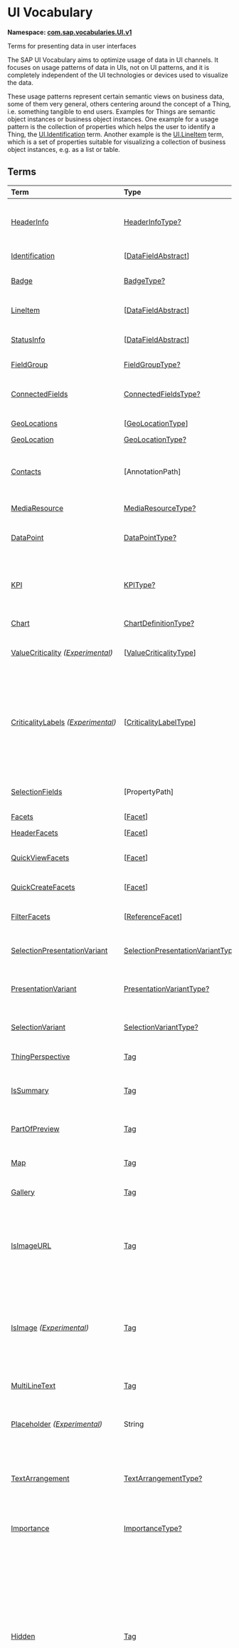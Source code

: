 # UI Vocabulary
**Namespace: [com.sap.vocabularies.UI.v1](UI.xml)**

Terms for presenting data in user interfaces

The SAP UI Vocabulary aims to optimize usage of data in UI channels.
It focuses on usage patterns of data in UIs, not on UI patterns, and it is completely independent of the
UI technologies or devices used to visualize the data.

These usage patterns represent certain semantic views on business data, some of them very general,
others centering around the concept of a Thing, i.e. something tangible to end users.
Examples for Things are semantic object instances or business object instances.
One example for a usage pattern is the collection of properties which helps the user to identify a Thing,
the [UI.Identification](#Identification) term.
Another example is the [UI.LineItem](#LineItem) term, which is a set of properties suitable for visualizing
a collection of business object instances, e.g. as a list or table.


## Terms

Term|Type|Description
:---|:---|:----------
[HeaderInfo](UI.xml#L58)|[HeaderInfoType?](#HeaderInfoType)|<a name="HeaderInfo"></a>Information for the header area of an entity representation. HeaderInfo is mandatory for main entity types of the model
[Identification](UI.xml#L105)|\[[DataFieldAbstract](#DataFieldAbstract)\]|<a name="Identification"></a>Collection of fields identifying the object
[Badge](UI.xml#L109)|[BadgeType?](#BadgeType)|<a name="Badge"></a>Information usually displayed in the form of a business card
[LineItem](UI.xml#L136)|\[[DataFieldAbstract](#DataFieldAbstract)\]|<a name="LineItem"></a>Collection of data fields for representation in a table or list
[StatusInfo](UI.xml#L141)|\[[DataFieldAbstract](#DataFieldAbstract)\]|<a name="StatusInfo"></a>Collection of data fields describing the status of an entity
[FieldGroup](UI.xml#L146)|[FieldGroupType?](#FieldGroupType)|<a name="FieldGroup"></a>Group of fields with an optional label
[ConnectedFields](UI.xml#L160)|[ConnectedFieldsType?](#ConnectedFieldsType)|<a name="ConnectedFields"></a>Group of semantically connected fields with a representation template and an optional label ([Example](UI.xml#L162))
[GeoLocations](UI.xml#L225)|\[[GeoLocationType](#GeoLocationType)\]|<a name="GeoLocations"></a>Collection of geographic locations
[GeoLocation](UI.xml#L229)|[GeoLocationType?](#GeoLocationType)|<a name="GeoLocation"></a>Geographic location
[Contacts](UI.xml#L249)|\[AnnotationPath\]|<a name="Contacts"></a>Collection of contacts<p>Each collection item MUST reference an annotation of a Communication.Contact</p>
[MediaResource](UI.xml#L260)|[MediaResourceType?](#MediaResourceType)|<a name="MediaResource"></a>Properties that describe a media resource
[DataPoint](UI.xml#L314)|[DataPointType?](#DataPointType)|<a name="DataPoint"></a>Visualization of a single point of data, typically a number; may also be textual, e.g. a status value
[KPI](UI.xml#L622)|[KPIType?](#KPIType)|<a name="KPI"></a>A Key Performance Indicator (KPI) bundles a SelectionVariant and a DataPoint, and provides details for progressive disclosure
[Chart](UI.xml#L668)|[ChartDefinitionType?](#ChartDefinitionType)|<a name="Chart"></a>Visualization of multiple data points
[ValueCriticality](UI.xml#L862) *([Experimental](Common.md#Experimental))*|\[[ValueCriticalityType](#ValueCriticalityType)\]|<a name="ValueCriticality"></a>Assign criticalities to primitive values. This information can be used for semantic coloring.
[CriticalityLabels](UI.xml#L875) *([Experimental](Common.md#Experimental))*|\[[CriticalityLabelType](#CriticalityLabelType)\]|<a name="CriticalityLabels"></a>Assign labels to criticalities. This information can be used for semantic coloring. When applied to a property, a label for a criticality must be provided, if more than one value of the annotated property has been assigned to the same criticality. There must be no more than one label per criticality.
[SelectionFields](UI.xml#L896)|\[PropertyPath\]|<a name="SelectionFields"></a>Properties that might be relevant for filtering a collection of entities of this type
[Facets](UI.xml#L904)|\[[Facet](#Facet)\]|<a name="Facets"></a>Collection of facets
[HeaderFacets](UI.xml#L908)|\[[Facet](#Facet)\]|<a name="HeaderFacets"></a>Facets for additional object header information
[QuickViewFacets](UI.xml#L912)|\[[Facet](#Facet)\]|<a name="QuickViewFacets"></a>Facets that may be used for a quick overview of the object
[QuickCreateFacets](UI.xml#L916)|\[[Facet](#Facet)\]|<a name="QuickCreateFacets"></a>Facets that may be used for a (quick) create of the object
[FilterFacets](UI.xml#L920)|\[[ReferenceFacet](#ReferenceFacet)\]|<a name="FilterFacets"></a>Facets that reference UI.FieldGroup annotations to group filterable fields
[SelectionPresentationVariant](UI.xml#L981)|[SelectionPresentationVariantType?](#SelectionPresentationVariantType)|<a name="SelectionPresentationVariant"></a>A SelectionPresentationVariant bundles a Selection Variant and a Presentation Variant
[PresentationVariant](UI.xml#L1005)|[PresentationVariantType?](#PresentationVariantType)|<a name="PresentationVariant"></a>Defines how the result of a queried collection of entities is shaped and how this result is displayed
[SelectionVariant](UI.xml#L1084)|[SelectionVariantType?](#SelectionVariantType)|<a name="SelectionVariant"></a>A SelectionVariant denotes a combination of parameters and filters to query the annotated entity set
[ThingPerspective](UI.xml#L1216)|[Tag](https://github.com/oasis-tcs/odata-vocabularies/blob/master/vocabularies/Org.OData.Core.V1.md#Tag)|<a name="ThingPerspective"></a>The annotated term is a Thing Perspective
[IsSummary](UI.xml#L1219)|[Tag](https://github.com/oasis-tcs/odata-vocabularies/blob/master/vocabularies/Org.OData.Core.V1.md#Tag)|<a name="IsSummary"></a>This Facet and all included Facets are the summary of the thing. At most one Facet of a thing can be tagged with this term
[PartOfPreview](UI.xml#L1223)|[Tag](https://github.com/oasis-tcs/odata-vocabularies/blob/master/vocabularies/Org.OData.Core.V1.md#Tag)|<a name="PartOfPreview"></a>This Facet and all included Facets are part of the Thing preview
[Map](UI.xml#L1227)|[Tag](https://github.com/oasis-tcs/odata-vocabularies/blob/master/vocabularies/Org.OData.Core.V1.md#Tag)|<a name="Map"></a>Target MUST reference a UI.GeoLocation, Communication.Address or a collection of these
[Gallery](UI.xml#L1231)|[Tag](https://github.com/oasis-tcs/odata-vocabularies/blob/master/vocabularies/Org.OData.Core.V1.md#Tag)|<a name="Gallery"></a>Target MUST reference a UI.MediaResource
[IsImageURL](UI.xml#L1236)|[Tag](https://github.com/oasis-tcs/odata-vocabularies/blob/master/vocabularies/Org.OData.Core.V1.md#Tag)|<a name="IsImageURL"></a>Properties and terms annotated with this term MUST contain a valid URL referencing an resource with a MIME type image<p>Can be annotated with:<ul><li>[IsNaturalPerson](Common.md#IsNaturalPerson)</li></ul></p>
[IsImage](UI.xml#L1246) *([Experimental](Common.md#Experimental))*|[Tag](https://github.com/oasis-tcs/odata-vocabularies/blob/master/vocabularies/Org.OData.Core.V1.md#Tag)|<a name="IsImage"></a>Properties annotated with this term MUST be a stream property annotated with a MIME type image<p>Can be annotated with:<ul><li>[IsNaturalPerson](Common.md#IsNaturalPerson)</li></ul></p>
[MultiLineText](UI.xml#L1257)|[Tag](https://github.com/oasis-tcs/odata-vocabularies/blob/master/vocabularies/Org.OData.Core.V1.md#Tag)|<a name="MultiLineText"></a>Properties annotated with this annotation should be rendered as multi-line text (e.g. text area)
[Placeholder](UI.xml#L1262) *([Experimental](Common.md#Experimental))*|String|<a name="Placeholder"></a>A short, human-readable text that gives a hint or an example to help the user with data entry
[TextArrangement](UI.xml#L1268)|[TextArrangementType?](#TextArrangementType)|<a name="TextArrangement"></a>Describes the arrangement of a code or ID value and its text<p>If used for a single property the Common.Text annotation is annotated</p>
[Importance](UI.xml#L1295)|[ImportanceType?](#ImportanceType)|<a name="Importance"></a>Expresses the importance of e.g. a DataField or an annotation
[Hidden](UI.xml#L1310)|[Tag](https://github.com/oasis-tcs/odata-vocabularies/blob/master/vocabularies/Org.OData.Core.V1.md#Tag)|<a name="Hidden"></a>Properties or facets (see UI.Facet) annotated with this term will not be rendered if the annotation evaluates to true.<p>Hidden properties usually carry technical information that is used for application control and is of no direct interest to end users. The annotation value may be an expression to dynamically hide or render the annotated feature. If a navigation property is annotated with `Hidden` true, all subsequent parts are hidden - independent of their own potential `Hidden` annotations.</p>
[CreateHidden](UI.xml#L1318)|[Tag](https://github.com/oasis-tcs/odata-vocabularies/blob/master/vocabularies/Org.OData.Core.V1.md#Tag)|<a name="CreateHidden"></a>EntitySets annotated with this term can control the visibility of the Create operation dynamically<p>The annotation value should be a path to another property from a related entity.</p>
[UpdateHidden](UI.xml#L1323)|[Tag](https://github.com/oasis-tcs/odata-vocabularies/blob/master/vocabularies/Org.OData.Core.V1.md#Tag)|<a name="UpdateHidden"></a>EntitySets annotated with this term can control the visibility of the Edit/Save operation dynamically<p>The annotation value should be a path to another property from the same or a related entity.</p>
[DeleteHidden](UI.xml#L1328)|[Tag](https://github.com/oasis-tcs/odata-vocabularies/blob/master/vocabularies/Org.OData.Core.V1.md#Tag)|<a name="DeleteHidden"></a>EntitySets annotated with this term can control the visibility of the Delete operation dynamically<p>The annotation value should be a path to another property from the same or a related entity.</p>
[HiddenFilter](UI.xml#L1333)|[Tag](https://github.com/oasis-tcs/odata-vocabularies/blob/master/vocabularies/Org.OData.Core.V1.md#Tag)|<a name="HiddenFilter"></a>Properties annotated with this term will not be rendered as filter criteria if the annotation evaluates to true.<p>Properties annotated with `HiddenFilter` are intended as parts of a `$filter` expression that cannot be directly influenced by end users. The properties will be rendered in all other places, e.g. table columns or form fields. This is in contrast to properties annotated with [Hidden](#Hidden) that are not rendered at all. If a navigation property is annotated with `HiddenFilter` true, all subsequent parts are hidden in filter - independent of their own potential `HiddenFilter` annotations.</p>
[DataFieldDefault](UI.xml#L1342)|[DataFieldAbstract?](#DataFieldAbstract)|<a name="DataFieldDefault"></a>Default representation of a property as a datafield, e.g. when the property is added as a table column or form field via personalization<p>Only concrete subtypes of [DataFieldAbstract](#DataFieldAbstract) can be used for a DataFieldDefault. For type [DataField](#DataField) and its subtypes the annotation target SHOULD be the same property that is referenced via a path expression in the `Value` of the datafield.</p>
[Criticality](UI.xml#L1514)|[CriticalityType?](#CriticalityType)|<a name="Criticality"></a>Service-calculated criticality, alternative to UI.CriticalityCalculation
[CriticalityCalculation](UI.xml#L1518)|[CriticalityCalculationType?](#CriticalityCalculationType)|<a name="CriticalityCalculation"></a>Parameters for client-calculated criticality, alternative to UI.Criticality
[Emphasized](UI.xml#L1522) *([Experimental](Common.md#Experimental))*|[Tag](https://github.com/oasis-tcs/odata-vocabularies/blob/master/vocabularies/Org.OData.Core.V1.md#Tag)|<a name="Emphasized"></a>Highlight something that is of special interest<p>The usage of a property or operation should be highlighted as it's of special interest for the end user</p>
[OrderBy](UI.xml#L1528) *([Experimental](Common.md#Experimental))*|PropertyPath?|<a name="OrderBy"></a>Sort by the referenced property instead of by the annotated property<p>Example: annotated property `SizeCode` has string values XS, S, M, L, XL, referenced property SizeOrder has numeric values -2, -1, 0, 1, 2. Numeric ordering by SizeOrder will be more understandable than lexicographic ordering by SizeCode.</p>
[ParameterDefaultValue](UI.xml#L1534) *([Experimental](Common.md#Experimental))*|PrimitiveType?|<a name="ParameterDefaultValue"></a>Define default values for action parameters<p>For unbound actions the default value can either be a constant expression, or a dynamic expression using absolute paths, e.g. singletons or function import results. Whereas for bound actions the bound entity and its properties and associated properties can be used as default values</p>
[RecommendationState](UI.xml#L1541)|[RecommendationStateType?](#RecommendationStateType)|<a name="RecommendationState"></a>Indicates whether a field contains or has a recommended value<p>Intelligent systems can help users by recommending input the user may "prefer".</p>
[RecommendationList](UI.xml#L1571)|[RecommendationListType?](#RecommendationListType)|<a name="RecommendationList"></a>Specifies how to get a list of recommended values for a property or parameter<p>Intelligent systems can help users by recommending input the user may "prefer".</p>
[ExcludeFromNavigationContext](UI.xml#L1603)|[Tag](https://github.com/oasis-tcs/odata-vocabularies/blob/master/vocabularies/Org.OData.Core.V1.md#Tag)|<a name="ExcludeFromNavigationContext"></a>The contents of this property must not be propagated to the app-to-app navigation context
[DisplayTimeZone](UI.xml#L1607)|String|<a name="DisplayTimeZone"></a>The point in time represented by the annotated property shall be presented in the context of the given time zone<p>The value list for time zones is not prescribed by this vocabulary. The `Edm.DateTime` in the annotated property SHOULD contain a [timezoneOffset](https://www.w3.org/TR/2012/REC-xmlschema11-2-20120405/#vp-dt-timezone) that corresponds to the time zone. In the absence of this annotation, points in time are typically presented in the current user's time zone.</p>

## <a name="HeaderInfoType"></a>[HeaderInfoType](UI.xml#L62)


Property|Type|Description
:-------|:---|:----------
[TypeName](UI.xml#L63)|String|Name of the main entity type
[TypeNamePlural](UI.xml#L67)|String|Plural form of the name of the main entity type
[Title](UI.xml#L71)|[DataFieldAbstract?](#DataFieldAbstract)|Title, e.g. for overview pages<p>This can be a [DataField](#DataField) and any of its children, or a [DataFieldForAnnotation](#DataFieldForAnnotation) targeting [ConnectedFields](#ConnectedFields).</p>
[Description](UI.xml#L81)|[DataFieldAbstract?](#DataFieldAbstract)|Description, e.g. for overview pages<p>This can be a [DataField](#DataField) and any of its children, or a [DataFieldForAnnotation](#DataFieldForAnnotation) targeting [ConnectedFields](#ConnectedFields).</p>
[ImageUrl](UI.xml#L91)|URL?|Image URL for an instance of the entity type. If the property ImageUrl has a valid value, it can be used for the visualization of the instance. If it is not available or not valid the property TypeImageUrl can be used instead.
[TypeImageUrl](UI.xml#L95)|URL?|Image URL for the entity type
[Initials](UI.xml#L99) *([Experimental](Common.md#Experimental))*|String?|Latin letters to be used in case no ImageUrl or TypeImageUrl is present

## <a name="BadgeType"></a>[BadgeType](UI.xml#L113)


Property|Type|Description
:-------|:---|:----------
[HeadLine](UI.xml#L114)|[DataField](#DataField)|Headline
[Title](UI.xml#L117)|[DataField](#DataField)|Title
[ImageUrl](UI.xml#L120)|URL?|Image URL for an instance of the entity type. If the property ImageUrl has a valid value, it can be used for the visualization of the instance. If it is not available or not valid the property TypeImageUrl can be used instead.
[TypeImageUrl](UI.xml#L124)|URL?|Image URL for the entity type
[MainInfo](UI.xml#L128)|[DataField?](#DataField)|Main information on the business card
[SecondaryInfo](UI.xml#L131)|[DataField?](#DataField)|Additional information on the business card

## <a name="FieldGroupType"></a>[FieldGroupType](UI.xml#L150)


Property|Type|Description
:-------|:---|:----------
[Label](UI.xml#L151)|String?|Label for the field group
[Data](UI.xml#L155)|\[[DataFieldAbstract](#DataFieldAbstract)\]|Collection of data fields

## <a name="ConnectedFieldsType"></a>[ConnectedFieldsType](UI.xml#L187)
Group of semantically connected fields with a representation template and an optional label

Property|Type|Description
:-------|:---|:----------
[Label](UI.xml#L189)|String?|Label for the connected fields
[Template](UI.xml#L193)|String|Template for representing the connected fields<p>Template variables are identifiers enclosed in curly braces, e.g. `{MaterialName} - {MaterialClassName}`. The `Data` collection assigns values to the template variables.</p>
[Data](UI.xml#L198)|[Dictionary](https://github.com/oasis-tcs/odata-vocabularies/blob/master/vocabularies/Org.OData.Core.V1.md#Dictionary)|Dictionary of template variables<p>Each template variable used in `Template` must be assigned a value here. The value must be of type [DataFieldAbstract](#DataFieldAbstract)</p>

## <a name="GeoLocationType"></a>[GeoLocationType](UI.xml#L233)
Properties that define a geographic location

Property|Type|Description
:-------|:---|:----------
[Latitude](UI.xml#L235)|Double?|Geographic latitude
[Longitude](UI.xml#L238)|Double?|Geographic longitude
[Location](UI.xml#L241)|GeographyPoint?|A point in a round-earth coordinate system
[Address](UI.xml#L244)|[AddressType?](Communication.md#AddressType)|vCard-style address

## <a name="MediaResourceType"></a>[MediaResourceType](UI.xml#L264)


Property|Type|Description
:-------|:---|:----------
[Url](UI.xml#L265)|URL|URL of media resource
[ContentType](UI.xml#L269)|MediaType?|Content type, such as application/pdf, video/x-flv, image/jpeg
[ByteSize](UI.xml#L273)|Int64?|Resource size in bytes
[ChangedAt](UI.xml#L276)|DateTimeOffset?|Date of last change
[Thumbnail](UI.xml#L279)|[ImageType?](#ImageType)|Thumbnail image
[Title](UI.xml#L282)|[DataField](#DataField)|Resource title
[Description](UI.xml#L285)|[DataField?](#DataField)|Resource description

## <a name="ImageType"></a>[ImageType](UI.xml#L289)


Property|Type|Description
:-------|:---|:----------
[Url](UI.xml#L290)|URL|URL of image
[Width](UI.xml#L294)|String?|Width of image
[Height](UI.xml#L297)|String?|Height of image

## <a name="DataPointType"></a>[DataPointType](UI.xml#L318)


Property|Type|Description
:-------|:---|:----------
[Title](UI.xml#L319)|String?|Title of the data point
[Description](UI.xml#L323)|String?|Short description
[LongDescription](UI.xml#L327)|String?|Full description
[Value](UI.xml#L331)|PrimitiveType|Numeric value<p>The value is typically provided via a `Path` construct. The path MUST lead to a direct property of the same entity type or a property of a complex property (recursively) of that entity type, navigation segments are not allowed.<br/>It could be annotated with either `UoM.ISOCurrency` or `UoM.Unit`. Percentage values are annotated with `UoM.Unit = '%'`. A renderer should take an optional `Common.Text` annotation into consideration.</p>
[TargetValue](UI.xml#L343)|PrimitiveType?|Target value
[ForecastValue](UI.xml#L346)|PrimitiveType?|Forecast value
[MinimumValue](UI.xml#L349)|Decimal?|Minimum value (for output rendering)
[MaximumValue](UI.xml#L352)|Decimal?|Maximum value (for output rendering)
[ValueFormat](UI.xml#L355)|[NumberFormat?](#NumberFormat)|Number format
[Visualization](UI.xml#L358)|[VisualizationType?](#VisualizationType)|Preferred visualization
[SampleSize](UI.xml#L361)|PrimitiveType?|Sample size used for the determination of the data point; should contain just integer value as Edm.Byte, Edm.SByte, Edm.Intxx, and Edm.Decimal with scale 0.
[ReferencePeriod](UI.xml#L368)|[ReferencePeriod?](#ReferencePeriod)|Reference period
[Criticality](UI.xml#L371)|[CriticalityType?](#CriticalityType)|Service-calculated criticality, alternative to CriticalityCalculation
[CriticalityLabels](UI.xml#L374)|AnnotationPath?|Custom labels for the criticality legend. Annotation path MUST end in UI.CriticalityLabels
[CriticalityRepresentation](UI.xml#L382) *([Experimental](Common.md#Experimental))*|[CriticalityRepresentationType?](#CriticalityRepresentationType)|Decides if criticality is visualized in addition by means of an icon
[CriticalityCalculation](UI.xml#L386)|[CriticalityCalculationType?](#CriticalityCalculationType)|Parameters for client-calculated criticality, alternative to Criticality
[Trend](UI.xml#L389)|[TrendType?](#TrendType)|Service-calculated trend, alternative to TrendCalculation
[TrendCalculation](UI.xml#L392)|[TrendCalculationType?](#TrendCalculationType)|Parameters for client-calculated trend, alternative to Trend
[Responsible](UI.xml#L395)|[ContactType?](Communication.md#ContactType)|Contact person

## <a name="NumberFormat"></a>[NumberFormat](UI.xml#L400)
Describes how to visualise a number

Property|Type|Description
:-------|:---|:----------
[ScaleFactor](UI.xml#L402)|Decimal?|Display value in *ScaleFactor* units, e.g. 1000 for k (kilo), 1e6 for M (Mega)
[NumberOfFractionalDigits](UI.xml#L405)|Byte?|Number of fractional digits of the scaled value to be visualized

## <a name="VisualizationType"></a>[VisualizationType](UI.xml#L410)


Member|Value|Description
:-----|----:|:----------
[Number](UI.xml#L411)|0|Visualize as a number
[BulletChart](UI.xml#L414)|1|Visualize as bullet chart - requires TargetValue
[Progress](UI.xml#L417)|2|Visualize as progress indicator - requires TargetValue
[Rating](UI.xml#L420)|3|Visualize as partially or completely filled stars/hearts/... - requires TargetValue
[Donut](UI.xml#L423)|4|Visualize as donut, optionally with missing segment - requires TargetValue
[DeltaBulletChart](UI.xml#L426)|5|Visualize as delta bullet chart - requires TargetValue

## <a name="ReferencePeriod"></a>[ReferencePeriod](UI.xml#L431)
Reference period

Property|Type|Description
:-------|:---|:----------
[Description](UI.xml#L433)|String?|Short description of the reference period
[Start](UI.xml#L437)|DateTimeOffset?|Start of the reference period
[End](UI.xml#L440)|DateTimeOffset?|End of the reference period

## <a name="CriticalityType"></a>[CriticalityType](UI.xml#L445)
Criticality of a value or status, represented e.g. via semantic colors (https://experience.sap.com/fiori-design-web/foundation/colors/#semantic-colors)

Member|Value|Description
:-----|----:|:----------
[VeryNegative](UI.xml#L447) *([Experimental](Common.md#Experimental))*|-1|Very negative / dark-red status - risk - out of stock - late
[Neutral](UI.xml#L451)|0|Neutral / grey status - inactive - open - in progress
[Negative](UI.xml#L454)|1|Negative / red status - attention - overload - alert
[Critical](UI.xml#L457)|2|Critical / orange status - warning
[Positive](UI.xml#L460)|3|Positive / green status - completed - available - on track - acceptable
[VeryPositive](UI.xml#L463) *([Experimental](Common.md#Experimental))*|4|Very positive - above max stock - excess
[Information](UI.xml#L467) *([Experimental](Common.md#Experimental))*|5|Information - noticable - informative

## <a name="CriticalityCalculationType"></a>[CriticalityCalculationType](UI.xml#L473): [CriticalityThresholdsType](#CriticalityThresholdsType)
Describes how to calculate the criticality of a value depending on the improvement direction


The calculation is done by comparing a value to the threshold values relevant for the specified improvement direction.

The value to be compared is
  - Value - if ReferenceValue is not specified
  - Value sub ReferenceValue – if ReferenceValue is specified and IsRelativeDifference is not specified or specified as false
  - (Value sub ReferenceValue) divBy ReferenceValue – if ReferenceValue is specified and IsRelativeDifference is specified as true

For improvement direction `Target`, the criticality is calculated using both low and high threshold values. It will be
  - Positive if the value is greater than or equal to AcceptanceRangeLowValue and lower than or equal to AcceptanceRangeHighValue
  - Neutral if the value is greater than or equal to ToleranceRangeLowValue and lower than AcceptanceRangeLowValue OR greater than AcceptanceRangeHighValue and lower than or equal to ToleranceRangeHighValue
  - Critical if the value is greater than or equal to DeviationRangeLowValue and lower than ToleranceRangeLowValue OR greater than ToleranceRangeHighValue  and lower than or equal to DeviationRangeHighValue
  - Negative if the value is lower than DeviationRangeLowValue or greater than DeviationRangeHighValue

For improvement direction `Minimize`, the criticality is calculated using the high threshold values. It is
  - Positive if the value is lower than or equal to AcceptanceRangeHighValue
  - Neutral if the value is  greater than AcceptanceRangeHighValue and lower than or equal to ToleranceRangeHighValue
  - Critical if the value is greater than ToleranceRangeHighValue and lower than or equal to DeviationRangeHighValue
  - Negative if the value is greater than DeviationRangeHighValue

For improvement direction `Maximize`, the criticality is calculated using the low threshold values. It is
  - Positive if the value is greater than or equal to AcceptanceRangeLowValue
  - Neutral if the value is less than AcceptanceRangeLowValue and greater than or equal to ToleranceRangeLowValue
  - Critical if the value is lower than ToleranceRangeLowValue and greater than or equal to DeviationRangeLowValue
  - Negative if the value is lower than DeviationRangeLowValue

Thresholds are optional. For unassigned values, defaults are determined in this order:
  - For DeviationRange, an omitted LowValue translates into the smallest possible number (-INF), an omitted HighValue translates into the largest possible number (+INF)
  - For ToleranceRange, an omitted LowValue will be initialized with DeviationRangeLowValue, an omitted HighValue will be initialized with DeviationRangeHighValue
  - For AcceptanceRange, an omitted LowValue will be initialized with ToleranceRangeLowValue, an omitted HighValue will be initialized with ToleranceRangeHighValue
          

Property|Type|Description
:-------|:---|:----------
[*AcceptanceRangeLowValue*](UI.xml#L528)|PrimitiveType?|Lowest value that is considered positive
[*AcceptanceRangeHighValue*](UI.xml#L531)|PrimitiveType?|Highest value that is considered positive
[*ToleranceRangeLowValue*](UI.xml#L534)|PrimitiveType?|Lowest value that is considered neutral
[*ToleranceRangeHighValue*](UI.xml#L537)|PrimitiveType?|Highest value that is considered neutral
[*DeviationRangeLowValue*](UI.xml#L540)|PrimitiveType?|Lowest value that is considered critical
[*DeviationRangeHighValue*](UI.xml#L543)|PrimitiveType?|Highest value that is considered critical
[ReferenceValue](UI.xml#L508) *([Experimental](Common.md#Experimental))*|PrimitiveType?|Reference value for the calculation, e.g. number of sales for the last year
[IsRelativeDifference](UI.xml#L512) *([Experimental](Common.md#Experimental))*|Boolean|Calculate with a relative difference
[ImprovementDirection](UI.xml#L516)|[ImprovementDirectionType](#ImprovementDirectionType)|Describes in which direction the value improves
[ConstantThresholds](UI.xml#L519) *([Experimental](Common.md#Experimental))*|\[[LevelThresholdsType](#LevelThresholdsType)\]|List of thresholds depending on the aggregation level as a set of constant values<p>Constant thresholds shall only be used in order to refine constant values given for the data point overall (aggregation level with empty collection of property paths), but not if the thresholds are based on other measure elements.</p>

## <a name="CriticalityThresholdsType"></a>[CriticalityThresholdsType](UI.xml#L526)
Thresholds for calculating the criticality of a value

**Derived Types:**
- [CriticalityCalculationType](#CriticalityCalculationType)
- [LevelThresholdsType](#LevelThresholdsType)

Property|Type|Description
:-------|:---|:----------
[AcceptanceRangeLowValue](UI.xml#L528)|PrimitiveType?|Lowest value that is considered positive
[AcceptanceRangeHighValue](UI.xml#L531)|PrimitiveType?|Highest value that is considered positive
[ToleranceRangeLowValue](UI.xml#L534)|PrimitiveType?|Lowest value that is considered neutral
[ToleranceRangeHighValue](UI.xml#L537)|PrimitiveType?|Highest value that is considered neutral
[DeviationRangeLowValue](UI.xml#L540)|PrimitiveType?|Lowest value that is considered critical
[DeviationRangeHighValue](UI.xml#L543)|PrimitiveType?|Highest value that is considered critical

## <a name="ImprovementDirectionType"></a>[ImprovementDirectionType](UI.xml#L548)
Describes which direction of a value change is seen as an improvement

Member|Value|Description
:-----|----:|:----------
[Minimize](UI.xml#L550)|1|Lower is better
[Target](UI.xml#L553)|2|Closer to the target is better
[Maximize](UI.xml#L556)|3|Higher is better

## <a name="LevelThresholdsType"></a>[LevelThresholdsType](UI.xml#L561): [CriticalityThresholdsType](#CriticalityThresholdsType) *([Experimental](Common.md#Experimental))*
Thresholds for an aggregation level

Property|Type|Description
:-------|:---|:----------
[*AcceptanceRangeLowValue*](UI.xml#L528)|PrimitiveType?|Lowest value that is considered positive
[*AcceptanceRangeHighValue*](UI.xml#L531)|PrimitiveType?|Highest value that is considered positive
[*ToleranceRangeLowValue*](UI.xml#L534)|PrimitiveType?|Lowest value that is considered neutral
[*ToleranceRangeHighValue*](UI.xml#L537)|PrimitiveType?|Highest value that is considered neutral
[*DeviationRangeLowValue*](UI.xml#L540)|PrimitiveType?|Lowest value that is considered critical
[*DeviationRangeHighValue*](UI.xml#L543)|PrimitiveType?|Highest value that is considered critical
[AggregationLevel](UI.xml#L564)|\[PropertyPath\]|An unordered tuple of dimensions, i.e. properties which are intended to be used for grouping in aggregating requests. In analytical UIs, e.g. an analytical chart, the aggregation level typically corresponds to the visible dimensions.

## <a name="TrendType"></a>[TrendType](UI.xml#L569)
The trend of a value

Member|Value|Description
:-----|----:|:----------
[StrongUp](UI.xml#L571)|1|Value grows strongly
[Up](UI.xml#L574)|2|Value grows
[Sideways](UI.xml#L577)|3|Value does not significantly grow or shrink
[Down](UI.xml#L580)|4|Value shrinks
[StrongDown](UI.xml#L583)|5|Value shrinks strongly

## <a name="TrendCalculationType"></a>[TrendCalculationType](UI.xml#L588)
Describes how to calculate the trend of a value


By default, the calculation is done by comparing the difference between Value and ReferenceValue to the threshold values.
If IsRelativeDifference is set, the difference of Value and ReferenceValue is divided by ReferenceValue and the relative difference is compared.

The trend is
  - StrongUp if the difference is greater than or equal to StrongUpDifference
  - Up if the difference is less than StrongUpDifference and greater than or equal to UpDifference
  - Sideways if the difference  is less than UpDifference and greater than DownDifference
  - Down if the difference is greater than StrongDownDifference and lower than or equal to DownDifference
  - StrongDown if the difference is lower than or equal to StrongDownDifference

Property|Type|Description
:-------|:---|:----------
[ReferenceValue](UI.xml#L602)|PrimitiveType|Reference value for the calculation, e.g. number of sales for the last year
[IsRelativeDifference](UI.xml#L605)|Boolean|Calculate with a relative difference
[UpDifference](UI.xml#L608)|Decimal|Threshold for Up
[StrongUpDifference](UI.xml#L611)|Decimal|Threshold for StrongUp
[DownDifference](UI.xml#L614)|Decimal|Threshold for Down
[StrongDownDifference](UI.xml#L617)|Decimal|Threshold for StrongDown

## <a name="KPIType"></a>[KPIType](UI.xml#L628)


Property|Type|Description
:-------|:---|:----------
[ID](UI.xml#L629)|String?|Optional identifier to reference this instance from an external context
[ShortDescription](UI.xml#L634) *([Experimental](Common.md#Experimental))*|String?|Very short description
[SelectionVariant](UI.xml#L639)|[SelectionVariantType](#SelectionVariantType)|Selection variant, either specified inline or referencing another annotation via Path
[DataPoint](UI.xml#L642)|[DataPointType](#DataPointType)|Data point, either specified inline or referencing another annotation via Path
[AdditionalDataPoints](UI.xml#L645)|\[[DataPointType](#DataPointType)\]|Additional data points, either specified inline or referencing another annotation via Path<p>Additional data points are typically related to the main data point and provide complementing information or could be used for comparisons</p>
[Detail](UI.xml#L649)|[KPIDetailType?](#KPIDetailType)|Contains information about KPI details, especially drill-down presentations

## <a name="KPIDetailType"></a>[KPIDetailType](UI.xml#L653)


Property|Type|Description
:-------|:---|:----------
[DefaultPresentationVariant](UI.xml#L654)|[PresentationVariantType?](#PresentationVariantType)|Presentation variant, either specified inline or referencing another annotation via Path
[AlternativePresentationVariants](UI.xml#L657)|\[[PresentationVariantType](#PresentationVariantType)\]|A list of alternative presentation variants, either specified inline or referencing another annotation via Path
[SemanticObject](UI.xml#L660)|String?|Name of the Semantic Object. If not specified, use Semantic Object annotated at the property referenced in KPI/DataPoint/Value
[Action](UI.xml#L663)|String?|Name of the Action on the Semantic Object. If not specified, let user choose which of the available actions to trigger.

## <a name="ChartDefinitionType"></a>[ChartDefinitionType](UI.xml#L672)


Property|Type|Description
:-------|:---|:----------
[Title](UI.xml#L673)|String?|Title of the chart
[Description](UI.xml#L677)|String?|Short description
[ChartType](UI.xml#L681)|[ChartType](#ChartType)|Chart type
[AxisScaling](UI.xml#L684)|[ChartAxisScalingType?](#ChartAxisScalingType)|Describes the scale of the chart value axes
[Measures](UI.xml#L687)|\[PropertyPath\]|Measures of the chart, e.g. size and color in a bubble chart
[MeasureAttributes](UI.xml#L690)|\[[ChartMeasureAttributeType](#ChartMeasureAttributeType)\]|Describes Attributes for Measures. All Measures used in this collection must also be part of the Measures Property.
[Dimensions](UI.xml#L695)|\[PropertyPath\]|Dimensions of the chart, e.g. x- and y-axis of a bubble chart
[DimensionAttributes](UI.xml#L698)|\[[ChartDimensionAttributeType](#ChartDimensionAttributeType)\]|Describes Attributes for Dimensions. All Dimensions used in this collection must also be part of the Dimensions Property.
[Actions](UI.xml#L703)|\[[DataFieldForActionAbstract](#DataFieldForActionAbstract)\]|Available actions

## <a name="ChartType"></a>[ChartType](UI.xml#L708)


Member|Value|Description
:-----|----:|:----------
[Column](UI.xml#L709)|0|
[ColumnStacked](UI.xml#L710)|1|
[ColumnDual](UI.xml#L711)|2|
[ColumnStackedDual](UI.xml#L712)|3|
[ColumnStacked100](UI.xml#L713)|4|
[ColumnStackedDual100](UI.xml#L714)|5|
[Bar](UI.xml#L715)|6|
[BarStacked](UI.xml#L716)|7|
[BarDual](UI.xml#L717)|8|
[BarStackedDual](UI.xml#L718)|9|
[BarStacked100](UI.xml#L719)|10|
[BarStackedDual100](UI.xml#L720)|11|
[Area](UI.xml#L721)|12|
[AreaStacked](UI.xml#L722)|13|
[AreaStacked100](UI.xml#L723)|14|
[HorizontalArea](UI.xml#L724)|15|
[HorizontalAreaStacked](UI.xml#L725)|16|
[HorizontalAreaStacked100](UI.xml#L726)|17|
[Line](UI.xml#L727)|18|
[LineDual](UI.xml#L728)|19|
[Combination](UI.xml#L729)|20|
[CombinationStacked](UI.xml#L730)|21|
[CombinationDual](UI.xml#L731)|22|
[CombinationStackedDual](UI.xml#L732)|23|
[HorizontalCombinationStacked](UI.xml#L733)|24|
[Pie](UI.xml#L734)|25|
[Donut](UI.xml#L735)|26|
[Scatter](UI.xml#L736)|27|
[Bubble](UI.xml#L737)|28|
[Radar](UI.xml#L738)|29|
[HeatMap](UI.xml#L739)|30|
[TreeMap](UI.xml#L740)|31|
[Waterfall](UI.xml#L741)|32|
[Bullet](UI.xml#L742)|33|
[VerticalBullet](UI.xml#L743)|34|
[HorizontalWaterfall](UI.xml#L744)|35|
[HorizontalCombinationDual](UI.xml#L745)|36|
[HorizontalCombinationStackedDual](UI.xml#L746)|37|
[Donut100](UI.xml#L747) *([Experimental](Common.md#Experimental))*|38|

## <a name="ChartAxisScalingType"></a>[ChartAxisScalingType](UI.xml#L753)


Property|Type|Description
:-------|:---|:----------
[ScaleBehavior](UI.xml#L754)|[ChartAxisScaleBehaviorType](#ChartAxisScaleBehaviorType)|Scale is fixed or adapts automatically to rendered values
[AutoScaleBehavior](UI.xml#L757)|[ChartAxisAutoScaleBehaviorType?](#ChartAxisAutoScaleBehaviorType)|Settings for automatic scaling
[FixedScaleMultipleStackedMeasuresBoundaryValues](UI.xml#L760)|[FixedScaleMultipleStackedMeasuresBoundaryValuesType?](#FixedScaleMultipleStackedMeasuresBoundaryValuesType)|Boundary values for fixed scaling of a stacking chart type with multiple measures

## <a name="ChartAxisScaleBehaviorType"></a>[ChartAxisScaleBehaviorType](UI.xml#L765)


Member|Value|Description
:-----|----:|:----------
[AutoScale](UI.xml#L766)|0|Value axes scale automatically
[FixedScale](UI.xml#L769)|1|Fixed minimum and maximum values are applied, which are derived from the @UI.MeasureAttributes.DataPoint/MinimumValue and .../MaximumValue annotation by default. For stacking chart types with multiple measures, they are taken from ChartAxisScalingType/FixedScaleMultipleStackedMeasuresBoundaryValues.

## <a name="ChartAxisAutoScaleBehaviorType"></a>[ChartAxisAutoScaleBehaviorType](UI.xml#L778)


Property|Type|Description
:-------|:---|:----------
[ZeroAlwaysVisible](UI.xml#L779)|Boolean|Forces the value axis to always display the zero value
[DataScope](UI.xml#L782)|[ChartAxisAutoScaleDataScopeType](#ChartAxisAutoScaleDataScopeType)|Determines the automatic scaling

## <a name="ChartAxisAutoScaleDataScopeType"></a>[ChartAxisAutoScaleDataScopeType](UI.xml#L787)


Member|Value|Description
:-----|----:|:----------
[DataSet](UI.xml#L788)|0|Minimum and maximum axes values are determined from the entire data set
[VisibleData](UI.xml#L791)|1|Minimum and maximum axes values are determined from the currently visible data. Scrolling will change the scale.

## <a name="FixedScaleMultipleStackedMeasuresBoundaryValuesType"></a>[FixedScaleMultipleStackedMeasuresBoundaryValuesType](UI.xml#L796)


Property|Type|Description
:-------|:---|:----------
[MinimumValue](UI.xml#L797)|Decimal|Minimum value on value axes
[MaximumValue](UI.xml#L800)|Decimal|Maximum value on value axes

## <a name="ChartDimensionAttributeType"></a>[ChartDimensionAttributeType](UI.xml#L805)


Property|Type|Description
:-------|:---|:----------
[Dimension](UI.xml#L806)|PropertyPath?|
[Role](UI.xml#L807)|[ChartDimensionRoleType?](#ChartDimensionRoleType)|
[HierarchyLevel](UI.xml#L808) *([Experimental](Common.md#Experimental))*|Int32?|For a dimension with a hierarchy, members are selected from this level. The root node of the hierarchy is at level 0.
[ValuesForSequentialColorLevels](UI.xml#L812) *([Experimental](Common.md#Experimental))*|\[String\]|All values in this collection should be assigned to levels of the same color.
[EmphasizedValues](UI.xml#L816) *([Experimental](Common.md#Experimental))*|\[String\]|All values in this collection should be emphasized.
[EmphasisLabels](UI.xml#L820) *([Experimental](Common.md#Experimental))*|[EmphasisLabelType?](#EmphasisLabelType)|Assign a label to values with an emphasized representation. This is required, if more than one emphasized value has been specified.

## <a name="ChartMeasureAttributeType"></a>[ChartMeasureAttributeType](UI.xml#L826)


Property|Type|Description
:-------|:---|:----------
[Measure](UI.xml#L827)|PropertyPath?|
[Role](UI.xml#L828)|[ChartMeasureRoleType?](#ChartMeasureRoleType)|
[DataPoint](UI.xml#L829)|AnnotationPath?|Annotation path MUST end in @UI.DataPoint and the data point's Value MUST be the same property as in Measure
[UseSequentialColorLevels](UI.xml#L837) *([Experimental](Common.md#Experimental))*|Boolean|All measures for which this setting is true should be assigned to levels of the same color.

## <a name="ChartDimensionRoleType"></a>[ChartDimensionRoleType](UI.xml#L843)


Member|Value|Description
:-----|----:|:----------
[Category](UI.xml#L844)|0|
[Series](UI.xml#L845)|1|
[Category2](UI.xml#L846)|2|

## <a name="ChartMeasureRoleType"></a>[ChartMeasureRoleType](UI.xml#L849)


Member|Value|Description
:-----|----:|:----------
[Axis1](UI.xml#L850)|0|
[Axis2](UI.xml#L851)|1|
[Axis3](UI.xml#L852)|2|

## <a name="EmphasisLabelType"></a>[EmphasisLabelType](UI.xml#L855) *([Experimental](Common.md#Experimental))*
Assigns a label to the set of emphasized values and optionally also for non-emphasized values. This information can be used for semantic coloring.

Property|Type|Description
:-------|:---|:----------
[EmphasizedValuesLabel](UI.xml#L858)|String|
[NonEmphasizedValuesLabel](UI.xml#L859)|String?|

## <a name="ValueCriticalityType"></a>[ValueCriticalityType](UI.xml#L866) *([Experimental](Common.md#Experimental))*
Assigns a fixed criticality to a primitive value. This information can be used for semantic coloring.

Property|Type|Description
:-------|:---|:----------
[Value](UI.xml#L869)|PrimitiveType?|MUST be a fixed value of primitive type
[Criticality](UI.xml#L872)|[CriticalityType?](#CriticalityType)|

## <a name="CriticalityLabelType"></a>[CriticalityLabelType](UI.xml#L886) *([Experimental](Common.md#Experimental))*
Assigns a label to a criticality. This information can be used for semantic coloring.

Property|Type|Description
:-------|:---|:----------
[Criticality](UI.xml#L889)|[CriticalityType](#CriticalityType)|
[Label](UI.xml#L890)|String|Criticality label

## <a name="Facet"></a>[*Facet*](UI.xml#L924)
Abstract base type for facets

**Derived Types:**
- [CollectionFacet](#CollectionFacet)
- [ReferenceFacet](#ReferenceFacet)
- [ReferenceURLFacet](#ReferenceURLFacet)

Property|Type|Description
:-------|:---|:----------
[Label](UI.xml#L926)|String?|Facet label
[ID](UI.xml#L930)|String?|Unique identifier of a facet. ID should be stable, as long as the perceived semantics of the facet is unchanged.

## <a name="CollectionFacet"></a>[CollectionFacet](UI.xml#L934): [Facet](#Facet)
Collection of facets

Property|Type|Description
:-------|:---|:----------
[*Label*](UI.xml#L926)|String?|Facet label
[*ID*](UI.xml#L930)|String?|Unique identifier of a facet. ID should be stable, as long as the perceived semantics of the facet is unchanged.
[Facets](UI.xml#L936)|\[[Facet](#Facet)\]|Nested facets. An empty collection may be used as a placeholder for content added via extension points.

## <a name="ReferenceFacet"></a>[ReferenceFacet](UI.xml#L940): [Facet](#Facet)
Facet that refers to a thing perspective, e.g. LineItem

Property|Type|Description
:-------|:---|:----------
[*Label*](UI.xml#L926)|String?|Facet label
[*ID*](UI.xml#L930)|String?|Unique identifier of a facet. ID should be stable, as long as the perceived semantics of the facet is unchanged.
[Target](UI.xml#L942)|AnnotationPath|Referenced information: Communication.Contact, Communication.Address, or a term that is tagged with UI.ThingPerspective, e.g. UI.StatusInfo, UI.LineItem, UI.Identification, UI.FieldGroup, UI.Badge

## <a name="ReferenceURLFacet"></a>[ReferenceURLFacet](UI.xml#L968): [Facet](#Facet)
Facet that refers to a URL

Property|Type|Description
:-------|:---|:----------
[*Label*](UI.xml#L926)|String?|Facet label
[*ID*](UI.xml#L930)|String?|Unique identifier of a facet. ID should be stable, as long as the perceived semantics of the facet is unchanged.
[Url](UI.xml#L970)|URL|URL of referenced information
[UrlContentType](UI.xml#L974)|MediaType?|Media type of referenced information

## <a name="SelectionPresentationVariantType"></a>[SelectionPresentationVariantType](UI.xml#L987)


Property|Type|Description
:-------|:---|:----------
[ID](UI.xml#L988)|String?|Optional identifier to reference this variant from an external context
[Text](UI.xml#L993)|String?|Name of the bundling variant
[SelectionVariant](UI.xml#L997)|[SelectionVariantType](#SelectionVariantType)|Selection variant, either specified inline or referencing another annotation via Path
[PresentationVariant](UI.xml#L1000)|[PresentationVariantType](#PresentationVariantType)|Presentation variant, either specified inline or referencing another annotation via Path

## <a name="PresentationVariantType"></a>[PresentationVariantType](UI.xml#L1011)


Property|Type|Description
:-------|:---|:----------
[ID](UI.xml#L1012)|String?|Optional identifier to reference this variant from an external context
[Text](UI.xml#L1015)|String?|Name of the presentation variant
[MaxItems](UI.xml#L1019)|Int32?|Maximum number of items that should be included in the result
[SortOrder](UI.xml#L1022)|\[[SortOrderType](Common.md#SortOrderType)\]|Collection can be provided inline or as a reference to a Common.SortOrder annotation via Path
[GroupBy](UI.xml#L1025)|\[PropertyPath\]|Sequence of groupable properties p1, p2, ... defining how the result is composed of instances representing groups, one for each combination of value properties in the queried collection. The sequence specifies a certain level of aggregation for the queried collection, and every group instance will provide aggregated values for properties that are aggregatable. Moreover, the series of sub-sequences (p1), (p1, p2), ... forms a leveled hierarchy, which may become relevant in combination with `InitialExpansionLevel`.
[TotalBy](UI.xml#L1034)|\[PropertyPath\]|Sub-sequence q1, q2, ... of properties p1, p2, ... specified in GroupBy. With this, additional levels of aggregation are requested in addition to the most granular level defined by GroupBy: Every element in the series of sub-sequences (q1), (q1, q2), ... introduces an additional aggregation level included in the result.
[Total](UI.xml#L1041)|\[PropertyPath\]|Aggregatable properties for which aggregated values should be provided for the additional aggregation levels specified in TotalBy.
[IncludeGrandTotal](UI.xml#L1046)|Boolean|Result should include a grand total for the properties specified in Total
[InitialExpansionLevel](UI.xml#L1049)|Int32|Level up to which the hierarchy defined for the queried collection should be expanded initially. The hierarchy may be implicitly imposed by the sequence of the GroupBy, or by an explicit hierarchy annotation.
[Visualizations](UI.xml#L1055)|\[AnnotationPath\]|Lists available visualization types. Currently supported types are `UI.LineItem`, `UI.Chart`, and `UI.DataPoint`. For each type, no more than a single annotation is meaningful. Multiple instances of the same visualization type shall be modeled with different presentation variants. A reference to `UI.Lineitem` should always be part of the collection (least common denominator for renderers). The first entry of the collection is the default visualization.
[RequestAtLeast](UI.xml#L1072)|\[PropertyPath\]|Properties that should always be included in the result of the queried collection
[SelectionFields](UI.xml#L1075) *([Experimental](Common.md#Experimental))*|\[PropertyPath\]|Properties that should be presented for filtering a collection of entities. Can be provided inline or as a reference to a `UI.SelectionFields` annotation via Path.

## <a name="SelectionVariantType"></a>[SelectionVariantType](UI.xml#L1089)


Property|Type|Description
:-------|:---|:----------
[ID](UI.xml#L1090)|String?|May contain identifier to reference this instance from an external context
[Text](UI.xml#L1095)|String?|Name of the selection variant
[Parameters](UI.xml#L1099)|\[[ParameterAbstract](#ParameterAbstract)\]|Parameters of the selection variant
[FilterExpression](UI.xml#L1102)|String?|Filter string for query part of URL, without `$filter=`
[SelectOptions](UI.xml#L1107)|\[[SelectOptionType](#SelectOptionType)\]|ABAP Select Options Pattern

## <a name="ParameterAbstract"></a>[*ParameterAbstract*](UI.xml#L1114)
Key property of a parameter entity type

**Derived Types:**
- [Parameter](#Parameter)
- [IntervalParameter](#IntervalParameter)

## <a name="Parameter"></a>[Parameter](UI.xml#L1117): [ParameterAbstract](#ParameterAbstract)
Single-valued parameter

Property|Type|Description
:-------|:---|:----------
[PropertyName](UI.xml#L1119)|PropertyPath|Path to a key property of a parameter entity type
[PropertyValue](UI.xml#L1122)|PrimitiveType|Value for the key property

## <a name="IntervalParameter"></a>[IntervalParameter](UI.xml#L1126): [ParameterAbstract](#ParameterAbstract)
Interval parameter formed with a 'from' and a 'to' property

Property|Type|Description
:-------|:---|:----------
[PropertyNameFrom](UI.xml#L1128)|PropertyPath|Path to the 'from' property of a parameter entity type
[PropertyValueFrom](UI.xml#L1131)|PrimitiveType|Value for the 'from' property
[PropertyNameTo](UI.xml#L1134)|PropertyPath|Path to the 'to' property of a parameter entity type
[PropertyValueTo](UI.xml#L1137)|PrimitiveType|Value for the 'to' property

## <a name="SelectOptionType"></a>[SelectOptionType](UI.xml#L1142)
List of value ranges for a single property

Property|Type|Description
:-------|:---|:----------
[PropertyName](UI.xml#L1144)|PropertyPath|Path to the property
[Ranges](UI.xml#L1147)|\[[SelectionRangeType](#SelectionRangeType)\]|List of value ranges

## <a name="SelectionRangeType"></a>[SelectionRangeType](UI.xml#L1152)
Value range. If the range option only requires a single value, the value must be in the property Low

Property|Type|Description
:-------|:---|:----------
[Sign](UI.xml#L1156)|[SelectionRangeSignType](#SelectionRangeSignType)|Include or exclude values
[Option](UI.xml#L1159)|[SelectionRangeOptionType](#SelectionRangeOptionType)|Comparison operator
[Low](UI.xml#L1162)|PrimitiveType|Single value or lower interval boundary
[High](UI.xml#L1165)|PrimitiveType?|Upper interval boundary

## <a name="SelectionRangeSignType"></a>[SelectionRangeSignType](UI.xml#L1170)


Member|Value|Description
:-----|----:|:----------
[I](UI.xml#L1171)|0|Inclusive
[E](UI.xml#L1174)|1|Exclusive

## <a name="SelectionRangeOptionType"></a>[SelectionRangeOptionType](UI.xml#L1179)
Comparison operator

Member|Value|Description
:-----|----:|:----------
[EQ](UI.xml#L1181)|0|Equal to
[BT](UI.xml#L1184)|1|Between
[CP](UI.xml#L1187)|2|Contains pattern
[LE](UI.xml#L1190)|3|Less than or equal to
[GE](UI.xml#L1193)|4|Greater than or equal to
[NE](UI.xml#L1196)|5|Not equal to
[NB](UI.xml#L1199)|6|Not between
[NP](UI.xml#L1202)|7|Does not contain pattern
[GT](UI.xml#L1205)|8|Greater than
[LT](UI.xml#L1208)|9|Less than

## <a name="TextArrangementType"></a>[TextArrangementType](UI.xml#L1272)


Member|Value|Description
:-----|----:|:----------
[TextFirst](UI.xml#L1273)|0|Text is first, followed by the code/ID (e.g. in parentheses)
[TextLast](UI.xml#L1276)|1|Code/ID is first, followed by the text (e.g. separated by a dash)
[TextSeparate](UI.xml#L1279)|2|Code/ID and text are represented separately
[TextOnly](UI.xml#L1282)|3|Only text is represented, code/ID is hidden (e.g. for UUIDs)

## <a name="ImportanceType"></a>[ImportanceType](UI.xml#L1298)


Member|Value|Description
:-----|----:|:----------
[High](UI.xml#L1299)|0|High importance
[Medium](UI.xml#L1302)|1|Medium importance
[Low](UI.xml#L1305)|2|Low importance

## <a name="DataFieldAbstract"></a>[*DataFieldAbstract*](UI.xml#L1347)
Elementary building block that represents a piece of data and/or allows triggering an action

By using the applicable terms UI.Hidden, UI.Importance or HTML5.CssDefaults, the visibility, the importance and
          and the default css settings (as the width) of the data field can be influenced. 

**Derived Types:**
- [DataFieldForAnnotation](#DataFieldForAnnotation)
- *[DataFieldForActionAbstract](#DataFieldForActionAbstract)*
  - [DataFieldForAction](#DataFieldForAction)
  - [DataFieldForIntentBasedNavigation](#DataFieldForIntentBasedNavigation)
- [DataField](#DataField)
  - [DataFieldWithAction](#DataFieldWithAction)
  - [DataFieldWithIntentBasedNavigation](#DataFieldWithIntentBasedNavigation)
  - [DataFieldWithNavigationPath](#DataFieldWithNavigationPath)
  - [DataFieldWithUrl](#DataFieldWithUrl)

Property|Type|Description
:-------|:---|:----------
[Label](UI.xml#L1360)|String?|A short, human-readable text suitable for labels and captions in UIs
[Criticality](UI.xml#L1364)|[CriticalityType?](#CriticalityType)|Criticality of the data field value
[CriticalityRepresentation](UI.xml#L1367)|[CriticalityRepresentationType?](#CriticalityRepresentationType)|Decides if criticality is visualized in addition by means of an icon
[IconUrl](UI.xml#L1370)|URL?|Optional icon

**Applicable Annotation Terms:**

- [Hidden](#Hidden)
- [Importance](#Importance)
- [CssDefaults](HTML5.md#CssDefaults)

## <a name="CriticalityRepresentationType"></a>[CriticalityRepresentationType](UI.xml#L1376)


Member|Value|Description
:-----|----:|:----------
[WithIcon](UI.xml#L1377)|0|Criticality is represented with an icon
[WithoutIcon](UI.xml#L1380)|1|Criticality is represented without icon, e.g. only via text color
[OnlyIcon](UI.xml#L1383) *([Experimental](Common.md#Experimental))*|2|Criticality is represented only by using an icon

## <a name="DataFieldForAnnotation"></a>[DataFieldForAnnotation](UI.xml#L1389): [DataFieldAbstract](#DataFieldAbstract)
A structured piece of data described by an annotation

Property|Type|Description
:-------|:---|:----------
[*Label*](UI.xml#L1360)|String?|A short, human-readable text suitable for labels and captions in UIs
[*Criticality*](UI.xml#L1364)|[CriticalityType?](#CriticalityType)|Criticality of the data field value
[*CriticalityRepresentation*](UI.xml#L1367)|[CriticalityRepresentationType?](#CriticalityRepresentationType)|Decides if criticality is visualized in addition by means of an icon
[*IconUrl*](UI.xml#L1370)|URL?|Optional icon
[Target](UI.xml#L1391)|AnnotationPath|Target MUST reference an annotation of terms Communication.Contact, Communication.Address, UI.DataPoint, UI.Chart, UI.FieldGroup, or UI.ConnectedFields

**Applicable Annotation Terms:**

- [Hidden](#Hidden)
- [Importance](#Importance)
- [CssDefaults](HTML5.md#CssDefaults)

## <a name="DataFieldForActionAbstract"></a>[*DataFieldForActionAbstract*](UI.xml#L1406): [DataFieldAbstract](#DataFieldAbstract)
Triggers an action

**Derived Types:**
- [DataFieldForAction](#DataFieldForAction)
- [DataFieldForIntentBasedNavigation](#DataFieldForIntentBasedNavigation)

Property|Type|Description
:-------|:---|:----------
[*Label*](UI.xml#L1360)|String?|A short, human-readable text suitable for labels and captions in UIs
[*Criticality*](UI.xml#L1364)|[CriticalityType?](#CriticalityType)|Criticality of the data field value
[*CriticalityRepresentation*](UI.xml#L1367)|[CriticalityRepresentationType?](#CriticalityRepresentationType)|Decides if criticality is visualized in addition by means of an icon
[*IconUrl*](UI.xml#L1370)|URL?|Optional icon
[Inline](UI.xml#L1408)|Boolean|Action should be placed close to (or even inside) the visualized term
[Determining](UI.xml#L1411)|Boolean|Determines whether the action completes a process step (e.g. approve, reject).

**Applicable Annotation Terms:**

- [Hidden](#Hidden)
- [Importance](#Importance)
- [CssDefaults](HTML5.md#CssDefaults)

## <a name="DataFieldForAction"></a>[DataFieldForAction](UI.xml#L1416): [DataFieldForActionAbstract](#DataFieldForActionAbstract)
Triggers an OData action

The action is NOT tied to a data value (in contrast to [DataFieldWithAction](#DataFieldWithAction)).

Property|Type|Description
:-------|:---|:----------
[*Label*](UI.xml#L1360)|String?|A short, human-readable text suitable for labels and captions in UIs
[*Criticality*](UI.xml#L1364)|[CriticalityType?](#CriticalityType)|Criticality of the data field value
[*CriticalityRepresentation*](UI.xml#L1367)|[CriticalityRepresentationType?](#CriticalityRepresentationType)|Decides if criticality is visualized in addition by means of an icon
[*IconUrl*](UI.xml#L1370)|URL?|Optional icon
[*Inline*](UI.xml#L1408)|Boolean|Action should be placed close to (or even inside) the visualized term
[*Determining*](UI.xml#L1411)|Boolean|Determines whether the action completes a process step (e.g. approve, reject).
[Action](UI.xml#L1419)|[ActionOverload](Common.md#ActionOverload)|Qualified name of an Action, Function, ActionImport or FunctionImport in scope
[InvocationGrouping](UI.xml#L1422)|[OperationGroupingType?](#OperationGroupingType)|Expresses how invocations of this action on multiple instances should be grouped

**Applicable Annotation Terms:**

- [Hidden](#Hidden)
- [Importance](#Importance)
- [CssDefaults](HTML5.md#CssDefaults)

## <a name="OperationGroupingType"></a>[OperationGroupingType](UI.xml#L1426)


Member|Value|Description
:-----|----:|:----------
[Isolated](UI.xml#L1427)|0|Invoke each action in isolation from other actions
[ChangeSet](UI.xml#L1430)|1|Group all actions into a single change set

## <a name="DataFieldForIntentBasedNavigation"></a>[DataFieldForIntentBasedNavigation](UI.xml#L1435): [DataFieldForActionAbstract](#DataFieldForActionAbstract)
Triggers intent-based UI navigation

The navigation intent is is expressed as a Semantic Object and optionally an Action on that object.

It is NOT tied to a data value (in contrast to [DataFieldWithIntentBasedNavigation](#DataFieldWithIntentBasedNavigation))."

Property|Type|Description
:-------|:---|:----------
[*Label*](UI.xml#L1360)|String?|A short, human-readable text suitable for labels and captions in UIs
[*Criticality*](UI.xml#L1364)|[CriticalityType?](#CriticalityType)|Criticality of the data field value
[*CriticalityRepresentation*](UI.xml#L1367)|[CriticalityRepresentationType?](#CriticalityRepresentationType)|Decides if criticality is visualized in addition by means of an icon
[*IconUrl*](UI.xml#L1370)|URL?|Optional icon
[*Inline*](UI.xml#L1408)|Boolean|Action should be placed close to (or even inside) the visualized term
[*Determining*](UI.xml#L1411)|Boolean|Determines whether the action completes a process step (e.g. approve, reject).
[SemanticObject](UI.xml#L1442)|String|Name of the Semantic Object
[Action](UI.xml#L1445)|String?|Name of the Action on the Semantic Object. If not specified, let user choose which of the available actions to trigger.
[RequiresContext](UI.xml#L1448)|Boolean|Determines whether a context needs to be passed to the target of this navigation.
[Mapping](UI.xml#L1451)|\[[SemanticObjectMappingType](Common.md#SemanticObjectMappingType)\]|Maps properties of the annotated entity type to properties of the Semantic Object

**Applicable Annotation Terms:**

- [Hidden](#Hidden)
- [Importance](#Importance)
- [CssDefaults](HTML5.md#CssDefaults)

## <a name="DataField"></a>[DataField](UI.xml#L1456): [DataFieldAbstract](#DataFieldAbstract)
A piece of data

**Derived Types:**
- [DataFieldWithAction](#DataFieldWithAction)
- [DataFieldWithIntentBasedNavigation](#DataFieldWithIntentBasedNavigation)
- [DataFieldWithNavigationPath](#DataFieldWithNavigationPath)
- [DataFieldWithUrl](#DataFieldWithUrl)

Property|Type|Description
:-------|:---|:----------
[*Label*](UI.xml#L1360)|String?|A short, human-readable text suitable for labels and captions in UIs
[*Criticality*](UI.xml#L1364)|[CriticalityType?](#CriticalityType)|Criticality of the data field value
[*CriticalityRepresentation*](UI.xml#L1367)|[CriticalityRepresentationType?](#CriticalityRepresentationType)|Decides if criticality is visualized in addition by means of an icon
[*IconUrl*](UI.xml#L1370)|URL?|Optional icon
[Value](UI.xml#L1458)|PrimitiveType|The data field's value

**Applicable Annotation Terms:**

- [Hidden](#Hidden)
- [Importance](#Importance)
- [CssDefaults](HTML5.md#CssDefaults)

## <a name="DataFieldWithAction"></a>[DataFieldWithAction](UI.xml#L1464): [DataField](#DataField)
A piece of data that allows triggering an OData action

The action is tied to a data value which should be rendered as a hyperlink. This is in contrast to [DataFieldForAction](#DataFieldForAction)) which is not tied to a specific data value.

Property|Type|Description
:-------|:---|:----------
[*Label*](UI.xml#L1360)|String?|A short, human-readable text suitable for labels and captions in UIs
[*Criticality*](UI.xml#L1364)|[CriticalityType?](#CriticalityType)|Criticality of the data field value
[*CriticalityRepresentation*](UI.xml#L1367)|[CriticalityRepresentationType?](#CriticalityRepresentationType)|Decides if criticality is visualized in addition by means of an icon
[*IconUrl*](UI.xml#L1370)|URL?|Optional icon
[*Value*](UI.xml#L1458)|PrimitiveType|The data field's value
[Action](UI.xml#L1467)|[QualifiedName](Common.md#QualifiedName)|Qualified name of an Action, Function, ActionImport or FunctionImport in scope

**Applicable Annotation Terms:**

- [Hidden](#Hidden)
- [Importance](#Importance)
- [CssDefaults](HTML5.md#CssDefaults)

## <a name="DataFieldWithIntentBasedNavigation"></a>[DataFieldWithIntentBasedNavigation](UI.xml#L1472): [DataField](#DataField)
A piece of data that allows triggering intent-based UI navigation

The navigation intent is is expressed as a Semantic Object and optionally an Action on that object.

It is tied to a data value which should be rendered as a hyperlink.
This is in contrast to [DataFieldForIntentBasedNavigation](#DataFieldForIntentBasedNavigation) which is not tied to a specific data value.

Property|Type|Description
:-------|:---|:----------
[*Label*](UI.xml#L1360)|String?|A short, human-readable text suitable for labels and captions in UIs
[*Criticality*](UI.xml#L1364)|[CriticalityType?](#CriticalityType)|Criticality of the data field value
[*CriticalityRepresentation*](UI.xml#L1367)|[CriticalityRepresentationType?](#CriticalityRepresentationType)|Decides if criticality is visualized in addition by means of an icon
[*IconUrl*](UI.xml#L1370)|URL?|Optional icon
[*Value*](UI.xml#L1458)|PrimitiveType|The data field's value
[SemanticObject](UI.xml#L1480)|String|Name of the Semantic Object
[Action](UI.xml#L1483)|String?|Name of the Action on the Semantic Object. If not specified, let user choose which of the available actions to trigger.
[Mapping](UI.xml#L1486)|\[[SemanticObjectMappingType](Common.md#SemanticObjectMappingType)\]|Maps properties of the annotated entity type to properties of the Semantic Object

**Applicable Annotation Terms:**

- [Hidden](#Hidden)
- [Importance](#Importance)
- [CssDefaults](HTML5.md#CssDefaults)

## <a name="DataFieldWithNavigationPath"></a>[DataFieldWithNavigationPath](UI.xml#L1491): [DataField](#DataField)
A piece of data that allows navigating to related data

It should be rendered as a hyperlink

Property|Type|Description
:-------|:---|:----------
[*Label*](UI.xml#L1360)|String?|A short, human-readable text suitable for labels and captions in UIs
[*Criticality*](UI.xml#L1364)|[CriticalityType?](#CriticalityType)|Criticality of the data field value
[*CriticalityRepresentation*](UI.xml#L1367)|[CriticalityRepresentationType?](#CriticalityRepresentationType)|Decides if criticality is visualized in addition by means of an icon
[*IconUrl*](UI.xml#L1370)|URL?|Optional icon
[*Value*](UI.xml#L1458)|PrimitiveType|The data field's value
[Target](UI.xml#L1494)|NavigationPropertyPath|Contains either a navigation property or a term cast, where term is of type Edm.EntityType or a concrete entity type or a collection of these types

**Applicable Annotation Terms:**

- [Hidden](#Hidden)
- [Importance](#Importance)
- [CssDefaults](HTML5.md#CssDefaults)

## <a name="DataFieldWithUrl"></a>[DataFieldWithUrl](UI.xml#L1501): [DataField](#DataField)
A piece of data that allows navigating to other information on the Web

It should be rendered as a hyperlink

Property|Type|Description
:-------|:---|:----------
[*Label*](UI.xml#L1360)|String?|A short, human-readable text suitable for labels and captions in UIs
[*Criticality*](UI.xml#L1364)|[CriticalityType?](#CriticalityType)|Criticality of the data field value
[*CriticalityRepresentation*](UI.xml#L1367)|[CriticalityRepresentationType?](#CriticalityRepresentationType)|Decides if criticality is visualized in addition by means of an icon
[*IconUrl*](UI.xml#L1370)|URL?|Optional icon
[*Value*](UI.xml#L1458)|PrimitiveType|The data field's value
[Url](UI.xml#L1504)|URL|Target of the hyperlink
[UrlContentType](UI.xml#L1508)|MediaType?|Media type of the hyperlink target, e.g. `video/mp4`

**Applicable Annotation Terms:**

- [Hidden](#Hidden)
- [Importance](#Importance)
- [CssDefaults](HTML5.md#CssDefaults)

## <a name="RecommendationStateType"></a>[RecommendationStateType](UI.xml#L1548)
**Type:** Byte

Indicates whether a field contains or has a recommended value

Editable fields for which a recommendation has been pre-filled or that have recommendations that differ from existing human input need to be highlighted.

Allowed Value|Description
:------------|:----------
[0](UI.xml#L1555)|regular - with human or default input, no recommendation
[1](UI.xml#L1559)|highlighted - without human input and with recommendation
[2](UI.xml#L1563)|warning - with human or default input and with recommendation

## <a name="RecommendationListType"></a>[RecommendationListType](UI.xml#L1578)
Reference to a recommendation list

A recommendation consists of one or more values for editable fields plus a rank between 0.0 and 9.9, with 9.9 being the best recommendation.

Property|Type|Description
:-------|:---|:----------
[CollectionPath](UI.xml#L1583)|String|Resource path of a collection of recommended values
[RankProperty](UI.xml#L1586)|String|Name of the property within the collection of recommended values that describes the rank of the recommendation
[Binding](UI.xml#L1589)|\[[RecommendationBinding](#RecommendationBinding)\]|List of pairs of a local property and recommended value property

## <a name="RecommendationBinding"></a>[RecommendationBinding](UI.xml#L1594)


Property|Type|Description
:-------|:---|:----------
[LocalDataProperty](UI.xml#L1595)|PropertyPath|Path to editable property for which recommended values exist
[ValueListProperty](UI.xml#L1598)|String|Path to property in the collection of recommended values. Format is identical to PropertyPath annotations.
